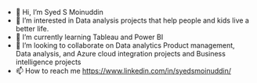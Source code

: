 - 👋 Hi, I’m Syed S Moinuddin
- 👀 I’m interested in Data analysis projects that help people and kids live a better life.
- 🌱 I’m currently learning Tableau and Power BI
- 💞️ I’m looking to collaborate on Data analytics Product management, Data analysis, and Azure cloud integration projects and Business intelligence projects
- 📫 How to reach me https://www.linkedin.com/in/syedsmoinuddin/

<!---
moinus1/moinus1 is a ✨ special ✨ repository because its `README.md` (this file) appears on your GitHub profile.
You can click the Preview link to take a look at your changes.
--->
